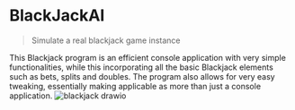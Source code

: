 # BlackJackAI

>Simulate a real blackjack game instance

This Blackjack program is an efficient console application with very simple functionalities, while this incorporating all the basic Blackjack elements such as bets, splits and doubles. 
The program also allows for very easy tweaking, essentially making applicable as more than just a console application.
![blackjack drawio](https://github.com/mortenl-dev/BlackJackAI/assets/85018341/2cd77120-a90f-4ecc-b28d-ff5e7e96b750)
